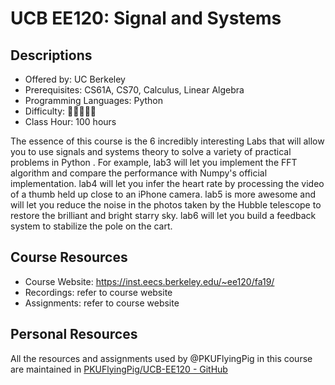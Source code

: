 # UCB EE120: Signal and Systems

## Descriptions

- Offered by: UC Berkeley
- Prerequisites: CS61A, CS70, Calculus, Linear Algebra
- Programming Languages: Python
- Difficulty: 🌟🌟🌟🌟🌟
- Class Hour: 100 hours

The essence of this course is the 6 incredibly interesting Labs that will allow you to use signals and systems theory to solve a variety of practical problems in Python . For example, lab3 will let you implement the FFT algorithm and compare the performance with Numpy's official implementation. lab4 will let you infer the heart rate by processing the video of a thumb held up close to an iPhone camera. lab5 is more awesome and will let you reduce the noise in the photos taken by the Hubble telescope to restore the brilliant and bright starry sky. lab6 will let you build a feedback system to stabilize the pole on the cart.

## Course Resources

- Course Website: <https://inst.eecs.berkeley.edu/~ee120/fa19/>
- Recordings: refer to course website
- Assignments: refer to course website

## Personal Resources

All the resources and assignments used by @PKUFlyingPig in this course are maintained in [PKUFlyingPig/UCB-EE120 - GitHub](https://github.com/PKUFlyingPig/UCB-EE120)
